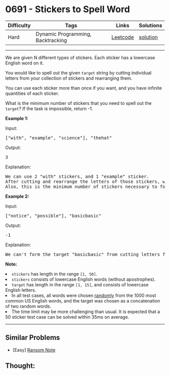 # 0691 - Stickers to Spell Word

Difficulty  | Tags | Links | Solutions
----------- | ---- | ----- | -----
Hard | Dynamic Programming, Backtracking | [Leetcode](https://leetcode.com/problems/stickers-to-spell-word) | [solution](https://leetcode.com/problems/stickers-to-spell-word/solution/)


-----------

<p>
We are given N different types of stickers.  Each sticker has a lowercase English word on it.
</p><p>
You would like to spell out the given <code>target</code> string by cutting individual letters from your collection of stickers and rearranging them.
</p><p>
You can use each sticker more than once if you want, and you have infinite quantities of each sticker.
</p><p>
What is the minimum number of stickers that you need to spell out the <code>target</code>?  If the task is impossible, return -1.
</p>

<p><b>Example 1:</b></p>
<p>Input:<pre>
["with", "example", "science"], "thehat"
</pre></p>

<p>Output:<pre>
3
</pre></p>

<p>Explanation:<pre>
We can use 2 "with" stickers, and 1 "example" sticker.
After cutting and rearrange the letters of those stickers, we can form the target "thehat".
Also, this is the minimum number of stickers necessary to form the target string.
</pre></p>

<p><b>Example 2:</b></p>
<p>Input:<pre>
["notice", "possible"], "basicbasic"
</pre></p>

<p>Output:<pre>
-1
</pre></p>

<p>Explanation:<pre>
We can't form the target "basicbasic" from cutting letters from the given stickers.
</pre></p>

<p><b>Note:</b>
<li><code>stickers</code> has length in the range <code>[1, 50]</code>.</li>
<li><code>stickers</code> consists of lowercase English words (without apostrophes).</li>
<li><code>target</code> has length in the range <code>[1, 15]</code>, and consists of lowercase English letters.</li>
<li>In all test cases, all words were chosen <u>randomly</u> from the 1000 most common US English words, and the target was chosen as a concatenation of two random words.</li>
<li>The time limit may be more challenging than usual.  It is expected that a 50 sticker test case can be solved within 35ms on average.</li>
</p>

-----------


## Similar Problems

- [Easy] [Ransom Note](ransom-note)




## Thought:
